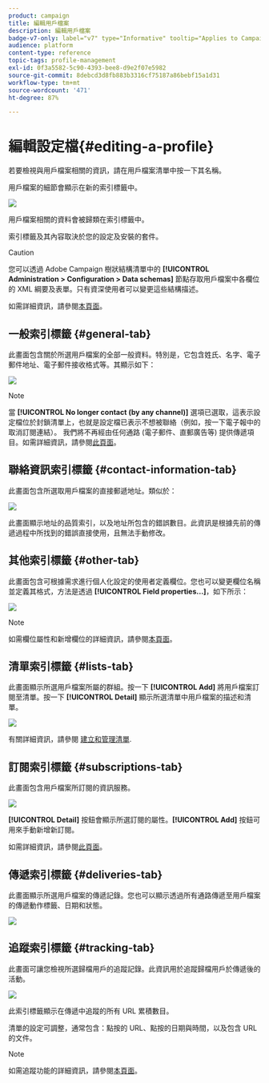 ```yaml
---
product: campaign
title: 編輯用戶檔案
description: 編輯用戶檔案
badge-v7-only: label="v7" type="Informative" tooltip="Applies to Campaign Classic v7 only"
audience: platform
content-type: reference
topic-tags: profile-management
exl-id: 0f3a5582-5c90-4393-bee8-d9e2f07e5982
source-git-commit: 8debcd3d8fb883b3316cf75187a86bebf15a1d31
workflow-type: tm+mt
source-wordcount: '471'
ht-degree: 87%

---
```


# 編輯設定檔{#editing-a-profile}



若要檢視與用戶檔案相關的資訊，請在用戶檔案清單中按一下其名稱。

用戶檔案的細節會顯示在新的索引標籤中。

![](assets/s_user_recipient_edit.png)

用戶檔案相關的資料會被歸類在索引標籤中。

索引標籤及其內容取決於您的設定及安裝的套件。

>[!CAUTION]
>
>您可以透過 Adobe Campaign 樹狀結構清單中的 **[!UICONTROL Administration > Configuration > Data schemas]** 節點存取用戶檔案中各欄位的 XML 綱要及表單。只有資深使用者可以變更這些結構描述。
>
>如需詳細資訊，請參閱[本頁面](../../configuration/using/about-schema-edition.md)。

## 一般索引標籤 {#general-tab}

此畫面包含關於所選用戶檔案的全部一般資料。特別是，它包含姓氏、名字、電子郵件地址、電子郵件接收格式等。其顯示如下：

![](assets/s_ncs_user_profile_general_tab.png)

>[!NOTE]
>
>當 **[!UICONTROL No longer contact (by any channel)]** 選項已選取，這表示設定檔位於封鎖清單上，也就是設定檔已表示不想被聯絡（例如，按一下電子報中的取消訂閱連結）。 我們將不再經由任何通路 (電子郵件、直郵廣告等) 提供傳遞項目。如需詳細資訊，請參閱[此頁面](../../delivery/using/understanding-quarantine-management.md)。

## 聯絡資訊索引標籤 {#contact-information-tab}

此畫面包含所選取用戶檔案的直接郵遞地址。類似於：

![](assets/s_ncs_user_profile_details_tab.png)

此畫面顯示地址的品質索引，以及地址所包含的錯誤數目。此資訊是根據先前的傳遞過程中所找到的錯誤直接使用，且無法手動修改。

## 其他索引標籤 {#other-tab}

此畫面包含可根據需求進行個人化設定的使用者定義欄位。您也可以變更欄位名稱並定義其格式，方法是透過 **[!UICONTROL Field properties...]**，如下所示：

![](assets/s_ncs_user_profile_others_tab.png)

>[!NOTE]
>
>如需欄位屬性和新增欄位的詳細資訊，請參閱[本頁面](../../configuration/using/new-field-wizard.md)。

## 清單索引標籤 {#lists-tab}

此畫面顯示所選用戶檔案所屬的群組。按一下 **[!UICONTROL Add]** 將用戶檔案訂閱至清單。按一下 **[!UICONTROL Detail]** 顯示所選清單中用戶檔案的描述和清單。

![](assets/s_ncs_user_profile_groups_tab_details.png)

有關詳細資訊，請參閱 [建立和管理清單](../../platform/using/creating-and-managing-lists.md).

## 訂閱索引標籤 {#subscriptions-tab}

此畫面包含用戶檔案所訂閱的資訊服務。

![](assets/s_ncs_user_profile_subscript_tab_details.png)

**[!UICONTROL Detail]** 按鈕會顯示所選訂閱的屬性。**[!UICONTROL Add]** 按鈕可用來手動新增新訂閱。

如需詳細資訊，請參閱[此頁面](../../delivery/using/managing-subscriptions.md)。

## 傳遞索引標籤 {#deliveries-tab}

此畫面顯示所選用戶檔案的傳遞記錄。您也可以顯示透過所有通路傳遞至用戶檔案的傳遞動作標籤、日期和狀態。

![](assets/s_ncs_user_profile_delivery_tab.png)

## 追蹤索引標籤 {#tracking-tab}

此畫面可讓您檢視所選歸檔用戶的追蹤記錄。此資訊用於追蹤歸檔用戶於傳遞後的活動。

![](assets/s_ncs_user_profile_tracking_tab.png)

此索引標籤顯示在傳遞中追蹤的所有 URL 累積數目。

清單的設定可調整，通常包含：點按的 URL、點按的日期與時間，以及包含 URL 的文件。

>[!NOTE]
>
>如需追蹤功能的詳細資訊，請參閱[本頁面](../../delivery/using/delivery-dashboard.md)。
